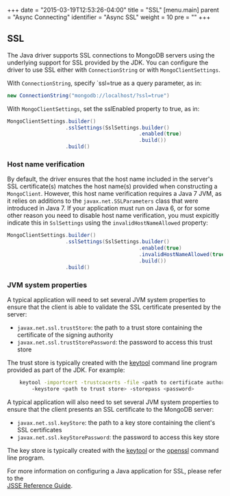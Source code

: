 +++
date = "2015-03-19T12:53:26-04:00"
title = "SSL"
[menu.main]
  parent = "Async Connecting"
  identifier = "Async SSL"
  weight = 10
  pre = "<i class='fa'></i>"
+++

## SSL

The Java driver supports SSL connections to MongoDB servers using the underlying support for SSL provided by the JDK. You can configure 
the driver to use SSL either with `ConnectionString` or with `MongoClientSettings`.  

With `ConnectionString`, specify `ssl=true as a query parameter, as in:

```java
new ConnectionString("mongodb://localhost/?ssl=true")
```

With `MongoClientSettings`, set the sslEnabled property to true, as in:

```java
MongoClientSettings.builder()                                                  
                   .sslSettings(SslSettings.builder()
                                           .enabled(true)
                                           .build())   
                   .build()                                                    
```

### Host name verification

By default, the driver ensures that the host name included in the server's SSL certificate(s) matches the host name(s) provided when 
constructing a `MongoClient`.  However, this host name verification requires a Java 7 JVM, as it relies on additions to the 
`javax.net.SSLParameters` class that were introduced in Java 7.  If your application must run on Java 6, or for some other reason you need
 to disable host name verification, you must expicitly indicate this in `SslSettings` using the `invalidHostNameAllowed` property:
   
```java
MongoClientSettings.builder()                                             
                   .sslSettings(SslSettings.builder()                     
                                           .enabled(true)                 
                                           .invalidHostNameAllowed(true)  
                                           .build())                      
                   .build()                                              
``` 

### JVM system properties

A typical application will need to set several JVM system properties to ensure that the client is able to validate the SSL certificate 
presented by the server:

- `javax.net.ssl.trustStore`: the path to a trust store containing the certificate of the signing authority
- `javax.net.ssl.trustStorePassword`: the password to access this trust store 

The trust store is typically created with the [keytool](http://docs.oracle.com/javase/8/docs/technotes/tools/unix/keytool.html) 
command line program provided as part of the JDK.  For example:

```bash
    keytool -importcert -trustcacerts -file <path to certificate authority file> 
        -keystore <path to trust store> -storepass <password>
```

A typical application will also need to set several JVM system properties to ensure that the client presents an SSL certificate to the 
MongoDB server:

- `javax.net.ssl.keyStore`: the path to a key store containing the client's SSL certificates
- `javax.net.ssl.keyStorePassword`: the password to access this key store
 
The key store is typically created with the [keytool](http://docs.oracle.com/javase/8/docs/technotes/tools/unix/keytool.html) or the
[openssl](https://www.openssl.org/docs/apps/openssl.html) command line program.

For more information on configuring a Java application for SSL, please refer to the  
[JSSE Reference Guide](http://docs.oracle.com/javase/8/docs/technotes/guides/security/jsse/JSSERefGuide.html).






   
